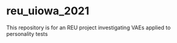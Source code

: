 # reu_uiowa_2021
This repository is for an REU project investigating VAEs applied to personality tests
